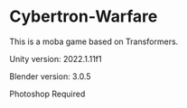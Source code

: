 # Cybertron-Warfare

This is a moba game based on Transformers.

Unity version: 2022.1.11f1

Blender version: 3.0.5

Photoshop Required
